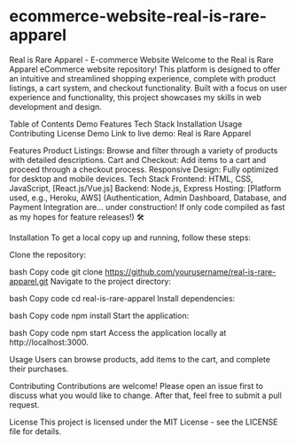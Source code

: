 # ecommerce-website-real-is-rare-apparel
Real is Rare Apparel - E-commerce Website
Welcome to the Real is Rare Apparel eCommerce website repository! This platform is designed to offer an intuitive and streamlined shopping experience, complete with product listings, a cart system, and checkout functionality. Built with a focus on user experience and functionality, this project showcases my skills in web development and design.

Table of Contents
Demo
Features
Tech Stack
Installation
Usage
Contributing
License
Demo
Link to live demo: Real is Rare Apparel


Features
Product Listings: Browse and filter through a variety of products with detailed descriptions.
Cart and Checkout: Add items to a cart and proceed through a checkout process.
Responsive Design: Fully optimized for desktop and mobile devices.
Tech Stack
Frontend: HTML, CSS, JavaScript, [React.js/Vue.js]
Backend: Node.js, Express
Hosting: [Platform used, e.g., Heroku, AWS]
(Authentication, Admin Dashboard, Database, and Payment Integration are… under construction! If only code compiled as fast as my hopes for feature releases!) 🛠️

Installation
To get a local copy up and running, follow these steps:

Clone the repository:

bash
Copy code
git clone https://github.com/yourusername/real-is-rare-apparel.git
Navigate to the project directory:

bash
Copy code
cd real-is-rare-apparel
Install dependencies:

bash
Copy code
npm install
Start the application:

bash
Copy code
npm start
Access the application locally at http://localhost:3000.

Usage
Users can browse products, add items to the cart, and complete their purchases.

Contributing
Contributions are welcome! Please open an issue first to discuss what you would like to change. After that, feel free to submit a pull request.

License
This project is licensed under the MIT License - see the LICENSE file for details.
